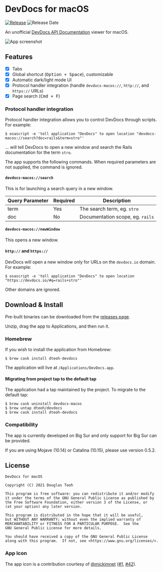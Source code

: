 # DevDocs for macOS

[![Release](https://img.shields.io/github/release/dteoh/devdocs-macos.svg)](https://github.com/dteoh/devdocs-macos/releases)
![Release Date](https://img.shields.io/github/release-date/dteoh/devdocs-macos.svg)

An unofficial [DevDocs API Documentation][1] viewer for macOS.

![App screenshot](./img/screenshot.png?raw=true "DevDocs for macOS screenshot")

## Features

- [x] Tabs
- [x] Global shortcut (<kbd>Option + Space</kbd>), customizable
- [x] Automatic dark/light mode UI
- [x] Protocol handler integration (handle `devdocs-macos://`, `http://`, and `https://` URLs)
- [x] Page search (<kbd>Cmd + F</kbd>)

### Protocol handler integration

Protocol handler integration allows you to control DevDocs through scripts. For
example:

```
$ osascript -e 'tell application "DevDocs" to open location "devdocs-macos://search?doc=rails&term=stro"'
```

... will tell DevDocs to open a new window and search the Rails documentation for
the term `stro`.

The app supports the following commands. When required parameters are not
supplied, the command is ignored.

#### `devdocs-macos://search`

This is for launching a search query in a new window.

| Query Parameter | Required | Description
| --------------- | -------- | -----------
| term            | Yes      | The search term, eg. `stro`
| doc             | No       | Documentation scope, eg. `rails`

#### `devdocs-macos://newWindow`

This opens a new window.

#### `http://` and `https://`

DevDocs will open a new window only for URLs on the `devdocs.io` domain. For
example:

```
$ osascript -e 'tell application "DevDocs" to open location "https://devdocs.io/#q=rails+stro"'
```

Other domains are ignored.

## Download & Install

Pre-built binaries can be downloaded from the [releases page][2].

Unzip, drag the app to Applications, and then run it.

### Homebrew

If you wish to install the application from Homebrew:

```
$ brew cask install dteoh-devdocs
```

The application will live at `/Applications/DevDocs.app`.

#### Migrating from project tap to the default tap

The application had a tap maintained by the project. To migrate to the default
tap:

```
$ brew cask uninstall devdocs-macos
$ brew untap dteoh/devdocs
$ brew cask install dteoh-devdocs
```

### Compatibility

The app is currently developed on Big Sur and only support for Big Sur
can be provided.

If you are using Mojave (10.14) or Catalina (10.15), please use version 0.5.2.

## License

```
DevDocs for macOS

Copyright (C) 2021 Douglas Teoh

This program is free software: you can redistribute it and/or modify
it under the terms of the GNU General Public License as published by
the Free Software Foundation, either version 3 of the License, or
(at your option) any later version.

This program is distributed in the hope that it will be useful,
but WITHOUT ANY WARRANTY; without even the implied warranty of
MERCHANTABILITY or FITNESS FOR A PARTICULAR PURPOSE.  See the
GNU General Public License for more details.

You should have received a copy of the GNU General Public License
along with this program.  If not, see <https://www.gnu.org/licenses/>.
```

### App Icon

The app icon is a contribution courtesy of [@mickimnet][3] ([#1][4], [#42][5]).


[1]: https://devdocs.io/
[2]: https://github.com/dteoh/devdocs-macos/releases
[3]: https://github.com/mickimnet
[4]: https://github.com/dteoh/devdocs-macos/issues/1
[5]: https://github.com/dteoh/devdocs-macos/pull/42
